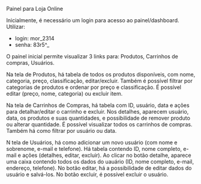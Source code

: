 Painel para Loja Online

Inicialmente, é necessário um login para acesso ao painel/dashboard.
Utilizar:
- login: mor_2314
- senha: 83r5^_

O painel inicial permite visualizar 3 links para: Produtos, Carrinhos de compras, Usuários.

Na tela de Produtos, há tabela de todos os produtos disponíveis, com nome, categoria, preço, classificação, editar/excluir.
Também é possível filtrar por categorias de produtos e ordenar por preço e classificação.
É possível editar (preço, nome, categoria) ou excluir item.

Na tela de Carrinhos de Compras, há tabela com ID, usuário, data e ações para detalhar/editar o carrinho e excluir.
Nos detalhes, aparecem usuário, data, os produtos e suas quantidades, e possibilidade de remover produto ou alterar quantidade. 
É possível visualizar todos os carrinhos de compras.
Também há como filtrar por usuário ou data.

N tela de Usuários, há como adicionar um novo usuário (com nome e sobrenome, e-mail e telefone).
Há tabela contendo ID, nome completo, e-mail e ações (detalhes, editar, excluir).
Ao clicar no botão detalhe, aparece uma caixa contendo todos os dados do uauário (ID, nome completo, e-mail, endereço, telefone).
No botão editar, há a possibilidade de editar dados do usuário e salvá-los.
No botão excluir, é possível excluir o usuário. 





